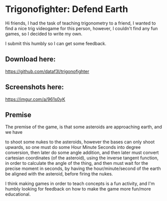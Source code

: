 # Trigonofighter: Defend Earth

Hi friends, I had the task of teaching trigonometry to a friend, I wanted to find a nice trig videogame for this person, however, I couldn't find any fun games, so I decided to write my own.

I submit this humbly so I can get some feedback.

## Download here:

https://github.com/dataf3l/trigonofighter

## Screenshots here:

https://imgur.com/a/961s0yK

## Premise

The premise of the game, is that some asteroids are approaching earth, and we have

to shoot some nukes to the asteroids, however the bases can only shoot upwards, so one must do some Hour Minute Seconds into degree conversion, then later do some angle addition, and then later must convert cartesian coordinates (of the asteroid), using the inverse tangent function, in order to calculate the angle of the thing, and then must wait for the precise moment in seconds, by having the hour/minute/second of the earth be aligned with the asteroid, before firing the nukes.

I think making games in order to teach concepts is a fun activity, and I'm humbly looking for feedback on how to make the game more fun/more educational.


